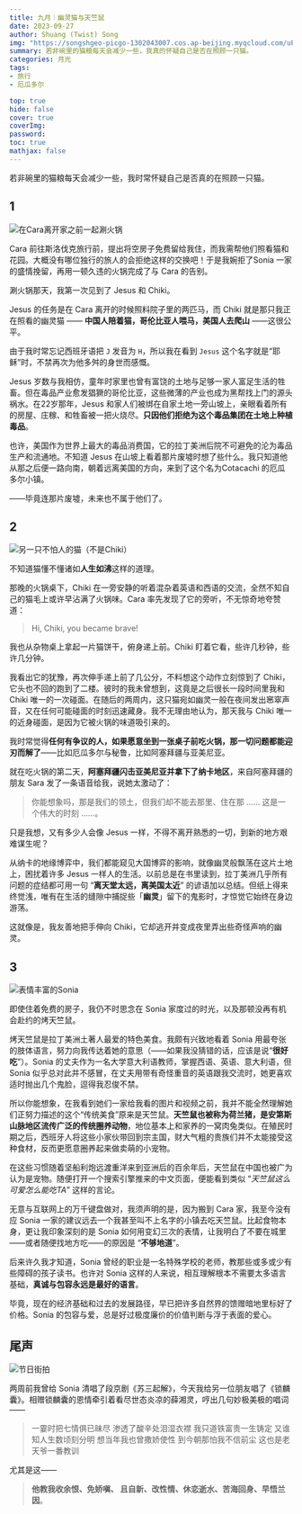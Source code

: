 ```yaml
---
title: 九月｜幽灵猫与天竺鼠
date: 2023-09-27
author: Shuang (Twist) Song
img: "https://songshgeo-picgo-1302043007.cos.ap-beijing.myqcloud.com/uPic/BA9A3EF0-CE05-439C-ACF0-87E3FAC992A2_1_105_c.jpeg"
summary: 若非碗里的猫粮每天会减少一些，我真的怀疑自己是否在照顾一只猫。
categories: 月光
tags:
- 旅行
- 厄瓜多尔

top: true
hide: false
cover: true
coverImg:
password:
toc: true
mathjax: false
---
```


若非碗里的猫粮每天会减少一些，我时常怀疑自己是否真的在照顾一只猫。

## 1

![在Cara离开家之前一起涮火锅](https://songshgeo-picgo-1302043007.cos.ap-beijing.myqcloud.com/uPic/4E124455-1C57-4BEA-8E5A-E553935D9792_1_105_c.jpeg)

Cara 前往斯洛伐克旅行前，提出将空房子免费留给我住，而我需帮他们照看猫和花园。大概没有哪位独行的旅人的会拒绝这样的交换吧！于是我婉拒了Sonia 一家的盛情挽留，再用一顿久违的火锅完成了与 Cara 的告别。

涮火锅那天，我第一次见到了 Jesus 和 Chiki。

Jesus 的任务是在 Cara 离开的时候照料院子里的两匹马，而 Chiki 就是那只我正在照看的幽灵猫 —— **中国人陪着猫，哥伦比亚人喂马，美国人去爬山** ——这很公平。

由于我时常忘记西班牙语把 `J` 发音为 `H`，所以我在看到 `Jesus` 这个名字就是“耶稣”时，不禁再次为他多舛的身世而感慨。

Jesus 岁数与我相仿，童年时家里也曾有富饶的土地与足够一家人富足生活的牲畜。但在毒品产业愈发猖獗的哥伦比亚，这些微薄的产业也成为黑帮找上门的源头祸水。在22岁那年，Jesus 和家人们被绑在自家土地一旁山坡上，亲眼看着所有的房屋、庄稼、和牲畜被一把火烧尽。**只因他们拒绝为这个毒品集团在土地上种植毒品**。

也许，美国作为世界上最大的毒品消费国，它的拉丁美洲后院不可避免的沦为毒品生产和流通地。不知道 Jesus 在山坡上看着那片废墟时想了些什么。我只知道他从那之后便一路向南，朝着远离美国的方向，来到了这个名为Cotacachi 的厄瓜多尔小镇。

——毕竟连那片废墟，未来也不属于他们了。

## 2

![另一只不怕人的猫（不是Chiki）](https://songshgeo-picgo-1302043007.cos.ap-beijing.myqcloud.com/uPic/IMG_771C808C36BB-1.jpeg)

不知道猫懂不懂诸如**人生如沸**这样的道理。

那晚的火锅桌下，Chiki 在一旁安静的听着混杂着英语和西语的交流，全然不知自己的猫毛上或许早沾满了火锅味。Cara 率先发现了它的旁听，不无惊奇地夸赞道：

> Hi, Chiki, you became brave! 

我也从杂物桌上拿起一片猫饼干，俯身递上前。Chiki 盯着它看，些许几秒钟，些许几分钟。

我看出它的犹豫，再次伸手递上前了几公分，不料想这个动作立刻惊到了 Chiki，它头也不回的跑到了二楼。彼时的我未曾想到，这竟是之后很长一段时间里我和 Chiki 唯一的一次碰面。在随后的两周内，这只猫宛如幽灵一般在夜间发出窸窣声音，又在任何可能碰面的时刻迅速藏身。我不无理由地认为，那天我与 Chiki 唯一的近身碰面，是因为它被火锅的味道吸引来的。

我时常觉得**任何有争议的人，如果愿意坐到一张桌子前吃火锅，那一切问题都能迎刃而解了**——比如厄瓜多尔与秘鲁，比如阿塞拜疆与亚美尼亚。

就在吃火锅的第二天，**阿塞拜疆闪击亚美尼亚并拿下了纳卡地区**，来自阿塞拜疆的朋友 Sara 发了一条语音给我，说她太激动了：

> 你能想象吗，那是我们的领土，但我们却不能去那里、住在那 ...... 这是一个伟大的时刻 ......。

只是我想，又有多少人会像 Jesus 一样，不得不离开熟悉的一切，到新的地方艰难谋生呢？

从纳卡的地缘博弈中，我们都能窥见大国博弈的影响，就像幽灵般飘荡在这片土地上，困扰着许多 Jesus 一样人的生活。以前总是在书里读到，拉丁美洲几乎所有问题的症结都可用一句 “**离天堂太远，离美国太近**” 的谚语加以总结。但纸上得来终觉浅，唯有在生活的缝隙中捕捉些「**幽灵**」留下的鬼影时，才惊觉它始终在身边游荡。

这就像是，我友善地把手伸向 Chiki，它却逃开并变成夜里弄出些奇怪声响的幽灵。

## 3

![表情丰富的Sonia](https://songshgeo-picgo-1302043007.cos.ap-beijing.myqcloud.com/uPic/DBCF3B48-F38C-47FB-805B-C3F085879E4C.jpeg)

即使住着免费的房子，我仍不时思念在 Sonia 家度过的时光，以及那顿没再有机会赴约的烤天竺鼠。

烤天竺鼠是拉丁美洲土著人最爱的特色美食。我颇有兴致地看着 Sonia 用最夸张的肢体语言，努力向我传达着她的意思（——如果我没猜错的话，应该是说“**很好吃**”）。Sonia 的丈夫作为一名大学意大利语教师，掌握西语、英语、意大利语，但 Sonia 似乎总对此并不感冒，在丈夫用带有奇怪重音的英语跟我交流时，她更喜欢适时抛出几个鬼脸，逗得我忍俊不禁。

所以你能想象，在我看到她们一家给我看的图片和视频之前，我并不能全然理解她们正努力描述的这个“传统美食”原来是天竺鼠。**天竺鼠也被称为荷兰猪，是安第斯山脉地区流传广泛的传统圈养动物**，地位基本上和家养的一窝肉兔类似。在殖民时期之后，西班牙人将这些小家伙带回到宗主国，财大气粗的贵族们并不太能接受这种食材，反而更愿意圈养起来做卖萌的小宠物。

在这些习惯随着坚船利炮远渡重洋来到亚洲后的百余年后，天竺鼠在中国也被广为认为是宠物。随便打开一个搜索引擎推来的中文页面，便能看到类似 “*天竺鼠这么可爱怎么能吃TA*” 这样的言论。

无意与互联网上的万千键盘做对，我须声明的是，因为搬到 Cara 家，我至今没有应 Sonia 一家的建议远去一个我甚至叫不上名字的小镇去吃天竺鼠。比起食物本身，更让我印象深刻的是 Sonia 如何用变幻三次的表情，让我明白了不要在城里——或者随便找地方吃——的原因是 “**不够地道**”。

后来许久我才知道，Sonia 曾经的职业是一名特殊学校的老师，教那些或多或少有些障碍的孩子读书。也许对 Sonia 这样的人来说，相互理解根本不需要太多语言基础，**真诚与包容永远是最好的语言**。

毕竟，现在的经济基础和过去的发展路径，早已把许多自然界的馈赠暗地里标好了价格。Sonia 的包容与爱，总是好过极度廉价的价值判断与浮于表面的爱心。

## 尾声

![节日街拍](https://songshgeo-picgo-1302043007.cos.ap-beijing.myqcloud.com/uPic/BA9A3EF0-CE05-439C-ACF0-87E3FAC992A2_1_105_c.jpeg)

两周前我曾给 Sonia 清唱了段京剧《苏三起解》，今天我给另一位朋友唱了《锁麟囊》。相赠锁麟囊的恩情牵引着看尽世态炎凉的薛湘灵，哼出几句妙极美极的唱词——

> 一霎时把七情俱已昧尽
> 渗透了酸辛处泪湿衣襟
> 我只道铁富贵一生铸定
> 又谁知人生数顷刻分明
> 想当年我也曾撒娇使性
> 到今朝那怕我不信前尘
> 这也是老天爷一番教训

尤其是这——
> **他教我收余恨、免娇嗔、 且自新、改性情、休恋逝水、苦海回身、早悟兰因**。

